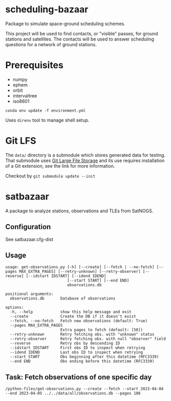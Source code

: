 # scheduling-bazaar
Package to simulate space-ground scheduling schemes. 

This project will be used to find contacts, or "visible" passes, for ground stations and satellites. 
The contacts will be used to answer scheduling questions for a network of ground stations. 


# Prerequisites

* numpy
* ephem
* orbit
* intervaltree
* iso8601

`conda env update -f environment.yml`

Uses `direnv` tool to manage shell setup.


# Git LFS
The `data/` directory is a submodule which stores generated data for testing.
That submodule uses [Git Large File Storage](https://git-lfs.github.com/) and its use requires installation of a Git extension, see the link for more information.

Checkout by `git submodule update --init`

# satbazaar

A package to analyze stations, observations and TLEs from SatNOGS.

## Configuration

See satbazaar.cfg-dist

## Usage
```
usage: get-observations.py [-h] [--create] [--fetch | --no-fetch] [--pages MAX_EXTRA_PAGES] [--retry-unknown] [--retry-observer] [--reverse] [--idstart IDSTART] [--idend IDEND]
                           [--start START] [--end END]
                           observations.db

positional arguments:
  observations.db       Database of observations

options:
  -h, --help            show this help message and exit
  --create              Create the DB if it doesn't exist
  --fetch, --no-fetch   Fetch new observations (default: True)
  --pages MAX_EXTRA_PAGES
                        Extra pages to fetch (default: [50])
  --retry-unknown       Retry fetching obs. with "unknown" status
  --retry-observer      Retry fetching obs. with null "observer" field
  --reverse             Retry obs by descending ID
  --idstart IDSTART     First obs ID to inspect when retrying
  --idend IDEND         Last obs ID to inspect when retrying
  --start START         Obs beginning after this datetime (RFC3339)
  --end END             Obs ending before this datetime (RFC3339)
```

## Task: Fetch observations of one specific day

```
/python-files/get-observations.py --create --fetch --start 2023-04-04 --end 2023-04-05 ../../data/all/observations.db --pages 186
```
